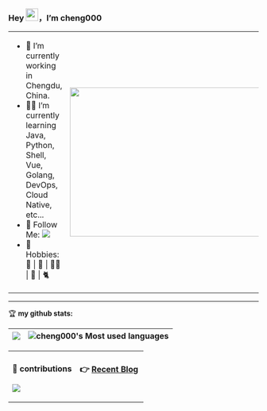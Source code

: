 ### Hey <img src="https://media.giphy.com/media/hvRJCLFzcasrR4ia7z/giphy.gif" width="25px">，I’m cheng000

<table>
<tr>
<td valign="top"  width="50%">

- 🤖 I’m currently working in Chengdu, China.
- 👨‍💻 I’m currently learning Java, Python, Shell, Vue, Golang, DevOps, Cloud Native, etc...
- 👏 Follow Me: [![](https://img.shields.io/github/followers/cheng000?label=follow%20me&style=social)](https://github.com/cheng000/)
- 🎣 Hobbies: 🏓 | 🎥 | 🚴‍♂️ | 📖 | 🐈 

</td>
<td valign="center"  width="100%" height="100%">
<img src="https://media.giphy.com/media/l41lIvPtFdU3cLQjK/giphy.gif?cid=ecf05e472lbywgc4k8brwop4f7ut0ad65a298ir5n8q9zxtu&ep=v1_gifs_search&rid=giphy.gif&ct=g" width="500" height="300">
</td>
</tr>
</table>

<hr/>

🏆 **my github stats:**

|![](https://github-readme-stats.vercel.app/api?username=cheng000)|![cheng000's Most used languages](https://github-readme-stats.vercel.app/api/top-langs/?username=cheng000&layout=compact&hide_border=true&langs_count=10)|
|-|-|


<table>
<tr>
<td valign="top"  width="50%">

#### 🐍 contributions
![](https://raw.githubusercontent.com/cheng000/cheng000/output/github-contribution-grid-snake.svg)
</td>
<td valign="top"  width="50%">

#### 👉 [Recent Blog](https://xxx.com)

</td>
</tr>
</table>
